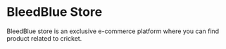 # BleedBlue Store

BleedBlue store is an  exclusive e-commerce platform where you can find product related to cricket.
